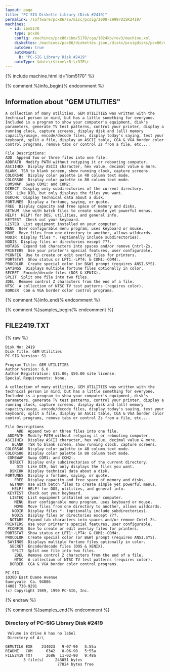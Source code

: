 ```yaml
---
layout: page
title: "PC-SIG Diskette Library (Disk #2419)"
permalink: /software/pcx86/sw/misc/pcsig/2000-2999/DISK2419/
machines:
  - id: ibm5170
    type: pcx86
    config: /machines/pcx86/ibm/5170/cga/1024kb/rev3/machine.xml
    diskettes: /machines/pcx86/diskettes.json,/disks/pcsigdisks/pcx86/diskettes.json
    autoGen: true
    autoMount:
      B: "PC-SIG Library Disk #2419"
    autoType: $date\r$time\rB:\rDIR\r
---
```


{% include machine.html id="ibm5170" %}

{% comment %}info_begin{% endcomment %}

## Information about "GEM UTILITIES"

    A collection of many utilities, GEM UTILITIES was written with the
    technical person in mind, but has a little something for everyone.
    Included is a program to show your computer's equipment, disk's
    parameters, generate TV test patterns, control your printer, display a
    running clock, capture screens, display disk and (all) memory
    capacity/usage, encode/decode files, display today's saying, test your
    keyboard, split a file, display an ASCII table, CGA & VGA border color
    control programs, remove tabs or control Zs from a file, etc....
    
    File Descriptions:
    ADD  Append two or three files into one file.
    ADDPATH  Modify PATH without retyping it or rebooting computer.
    ASCIIHEX  Display ASCII character, hex value, decimal value & more.
    BLANK  TSR to blank screen, show running clock, capture screens.
    COLORS40  Display color palette in 40 column text mode.
    COLORS80  Display color palette in 80 column text mode.
    COMSWAP  Swap COM1: and COM2:.
    DIRECT  Display only subdirectories of the current directory.
    DIS  Like DIR, but only displays the files you want.
    DSKCHK  Display technical data about a disk.
    FORTUNES  Display a fortune, saying, or quote.
    FREE  Display capacity and free space of memory and disks.
    GETNUM  Use with batch files to create simple yet powerful menus.
    HELP!  HELP! for DOS, utilities, and general info.
    KEYTEST  Check out your keyboard.
    LISTEQ  List equipment installed on your computer.
    MENU  User configurable menu program, uses keyboard or mouse.
    MOVE  Move files from one directory to another, allows wildcards.
    NODIR  Display files *. (optionally include subdirectories).
    NODIS  Display files or directories except ???.
    NOTABS  Expand tab characters into spaces and/or remove Cntrl-Zs.
    PRINTERS  Use your printer's special features, user configurable.
    PCONFIG  Use to create or edit overlay files for printers.
    PORTSTAT  Show status or LPT1:-LPT4: & COM1:-COM4:.
    PROCOLOR  Create special color (or B&W) prompt (requires ANSI.SYS).
    SAYINGS  Displays multiple fortune files optionally in color.
    SECRET  Encode/decode files (DOS & XENIX).
    SPLIT  Split one file into two files.
    ZDEL  Remove control Z characters from the end of a file.
    NTSC  A collection of NTSC TV test patterns (requires color).
    BORDER  CGA & VGA border color control programs.
{% comment %}info_end{% endcomment %}

{% comment %}samples_begin{% endcomment %}

## FILE2419.TXT

{% raw %}
```
Disk No: 2419
Disk Title: GEM Utilities
PC-SIG Version: S1

Program Title: GEM UTILITIES
Author Version: 6.0
Author Registration: $15.00; $50.00 site license.
Special Requirements: None.

A collection of many utilities, GEM UTILITIES was written with the
technical person in mind, but has a little something for everyone.
Included is a program to show your computer's equipment, disk's
parameters, generate TV test patterns, control your printer, display a
running clock, capture screens, display disk and (all) memory
capacity/usage, encode/decode files, display today's saying, test your
keyboard, split a file, display an ASCII table, CGA & VGA border color
control programs, remove tabs or control Zs from a file, etc....

File Descriptions
     ADD  Append two or three files into one file.
 ADDPATH  Modify PATH without retyping it or rebooting computer.
ASCIIHEX  Display ASCII character, hex value, decimal value & more.
   BLANK  TSR to blank screen, show running clock, capture screens.
COLORS40  Display color palette in 40 column text mode.
COLORS80  Display color palette in 80 column text mode.
 COMSWAP  Swap COM1: and COM2:.
  DIRECT  Display only subdirectories of the current directory.
     DIS  Like DIR, but only displays the files you want.
  DSKCHK  Display technical data about a disk.
FORTUNES  Display a fortune, saying, or quote.
    FREE  Display capacity and free space of memory and disks.
  GETNUM  Use with batch files to create simple yet powerful menus.
   HELP!  HELP! for DOS, utilities, and general info.
 KEYTEST  Check out your keyboard.
  LISTEQ  List equipment installed on your computer.
    MENU  User configurable menu program, uses keyboard or mouse.
    MOVE  Move files from one directory to another, allows wildcards.
   NODIR  Display files *. (optionally include subdirectories).
   NODIS  Display files or directories except ???.
  NOTABS  Expand tab characters into spaces and/or remove Cntrl-Zs.
PRINTERS  Use your printer's special features, user configurable.
 PCONFIG  Use to create or edit overlay files for printers.
PORTSTAT  Show status or LPT1:-LPT4: & COM1:-COM4:.
PROCOLOR  Create special color (or B&W) prompt (requires ANSI.SYS).
 SAYINGS  Displays multiple fortune files optionally in color.
  SECRET  Encode/decode files (DOS & XENIX).
   SPLIT  Split one file into two files.
    ZDEL  Remove control Z characters from the end of a file.
    NTSC  A collection of NTSC TV test patterns (requires color).
  BORDER  CGA & VGA border color control programs.

PC-SIG
1030D East Duane Avenue
Sunnyvale  Ca. 94086
(408) 730-9291
(c) Copyright 1989, 1990 PC-SIG, Inc.
```
{% endraw %}

{% comment %}samples_end{% endcomment %}

### Directory of PC-SIG Library Disk #2419

     Volume in drive A has no label
     Directory of A:\

    GEMUTIL6 EXE    234023   9-07-90   5:55a
    README   COM      6342   8-06-90   5:55a
    FILE2419 TXT      2686  11-02-90   9:48a
            3 file(s)     243051 bytes
                           77824 bytes free
